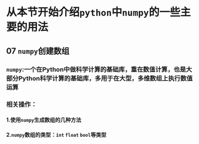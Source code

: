 # 从本节开始介绍`python`中`numpy`的一些主要的用法
## 07 `numpy`创建数组
### `numpy`:一个在Python中做科学计算的基础库，重在数值计算，也是大部分Python科学计算的基础库，多用于在大型，多维数组上执行数值运算
### 相关操作：
#### 1.使用`numpy`生成数组的几种方法
#### 2.`numpy`数组的类型：`int` `float` `bool`等类型
